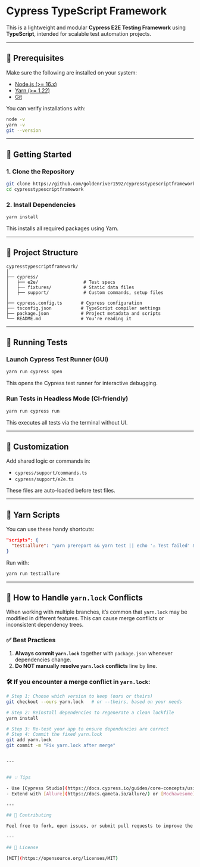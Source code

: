 # Cypress TypeScript Framework

This is a lightweight and modular **Cypress E2E Testing Framework** using **TypeScript**, intended for scalable test automation projects.

---

## 🧰 Prerequisites

Make sure the following are installed on your system:

- [Node.js (>= 16.x)](https://nodejs.org/)
- [Yarn (>= 1.22)](https://classic.yarnpkg.com/)
- [Git](https://git-scm.com/)

You can verify installations with:

```bash
node -v
yarn -v
git --version
```

---

## 🚀 Getting Started

### 1. Clone the Repository

```bash
git clone https://github.com/goldenriver1592/cypresstypescriptframework.git
cd cypresstypescriptframework
```

### 2. Install Dependencies

```bash
yarn install
```

This installs all required packages using Yarn.

---

## 📂 Project Structure

```
cypresstypescriptframework/
│
├── cypress/
│   ├── e2e/                 # Test specs
│   ├── fixtures/            # Static data files
│   ├── support/             # Custom commands, setup files
│
├── cypress.config.ts       # Cypress configuration
├── tsconfig.json           # TypeScript compiler settings
├── package.json            # Project metadata and scripts
└── README.md               # You're reading it
```

---

## 🧪 Running Tests

### Launch Cypress Test Runner (GUI)

```bash
yarn run cypress open
```

This opens the Cypress test runner for interactive debugging.

### Run Tests in Headless Mode (CI-friendly)

```bash
yarn run cypress run
```

This executes all tests via the terminal without UI.

---

## 🔧 Customization

Add shared logic or commands in:

- `cypress/support/commands.ts`
- `cypress/support/e2e.ts`

These files are auto-loaded before test files.

---

## 📜 Yarn Scripts

You can use these handy shortcuts:

```json
"scripts": {
  "test:allure": "yarn prereport && yarn test || echo '⚠️ Test failed' && yarn allure:generate && yarn allure:open"
}
```

Run with:

```bash
yarn run test:allure
```

---

## 🔄 How to Handle `yarn.lock` Conflicts

When working with multiple branches, it’s common that `yarn.lock` may be modified in different features. This can cause merge conflicts or inconsistent dependency trees.

### ✅ Best Practices

1. **Always commit `yarn.lock`** together with `package.json` whenever dependencies change.
2. **Do NOT manually resolve `yarn.lock` conflicts** line by line.

### 🛠 If you encounter a merge conflict in `yarn.lock`:

```bash
# Step 1: Choose which version to keep (ours or theirs)
git checkout --ours yarn.lock   # or --theirs, based on your needs

# Step 2: Reinstall dependencies to regenerate a clean lockfile
yarn install

# Step 3: Re-test your app to ensure dependencies are correct
# Step 4: Commit the fixed yarn.lock
git add yarn.lock
git commit -m "Fix yarn.lock after merge"


---


## 💡 Tips

- Use [Cypress Studio](https://docs.cypress.io/guides/core-concepts/using-cypress-studio) to generate test steps visually.
- Extend with [Allure](https://docs.qameta.io/allure/) or [Mochawesome](https://github.com/adamgruber/mochawesome) for advanced reporting.

---

## 🤝 Contributing

Feel free to fork, open issues, or submit pull requests to improve the framework.

---

## 📄 License

[MIT](https://opensource.org/licenses/MIT)